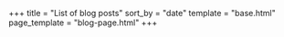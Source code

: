 +++
title = "List of blog posts"
sort_by = "date"
template = "base.html"
page_template = "blog-page.html"
+++